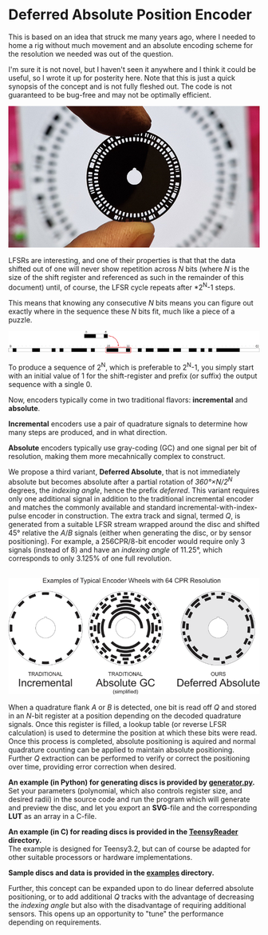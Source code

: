 Deferred Absolute Position Encoder
==================================

This is based on an idea that struck me many years ago, where I needed to home a rig without much movement and an absolute encoding scheme for the resolution we needed was out of the question.  

I'm sure it is not novel, but I haven't seen it anywhere and I think it could be useful, so I wrote it up for posterity here.
Note that this is just a quick synopsis of the concept and is not fully fleshed out.
The code is not guaranteed to be bug-free and may not be optimally efficient.

![First Produced Disc](./media/first_encoder.jpg?raw=true "First Produced Disc")

LFSRs are interesting, and one of their properties is that that the data shifted out of one will never show repetition across *N* bits (where *N* is the size of the shift register and referenced as such in the remainder of this document) until, of course, the LFSR cycle repeats after *2<sup>N</sup>-1 steps.

This means that knowing any consecutive *N* bits means you can figure out exactly where in the sequence these *N* bits fit, much like a piece of a puzzle.

![6-Bit LFSR Puzzle](./media/puzzle.png?raw=true "6-Bit LFSR Puzzle")

To produce a sequence of 2<sup>N</sup>, which is preferable to 2<sup>N</sup>-1, you simply start with an initial value of 1 for the shift-register and prefix (or suffix) the output sequence with a single 0.

Now, encoders typically come in two traditional flavors: **incremental** and **absolute**.  

**Incremental** encoders use a pair of quadrature signals to determine how many steps are produced, and in what direction.  

**Absolute** encoders typically use gray-coding (GC) and one signal per bit of resolution, making them more mecahnically complex to construct.  

We propose a third variant, **Deferred Absolute**, that is not immediately absolute but becomes absolute after a partial rotation of *360°×N/2<sup>N</sup>* degrees, the *indexing angle*, hence the prefix *deferred*.
This variant requires only one additional signal in addition to the traditional incremental encoder and matches the commonly available and standard incremental-with-index-pulse encoder in construction.
The extra track and signal, termed *Q*, is generated from a suitable LFSR stream wrapped around the disc and shifted 45° relative the *A*/*B* signals (either when generating the disc, or by sensor positioning).
For example, a 256CPR/8-bit encoder would require only 3 signals (instead of 8) and have an *indexing angle* of 11.25°, which corresponds to only 3.125% of one full revolution.  
   

![6-Bit/64-CPR Disc Variants](./media/variants.png?raw=true "6-Bit/64-CPR Disc Variants")

When a quadrature flank *A* or *B* is detected, one bit is read off *Q* and stored in an *N*-bit register at a position depending on the decoded quadrature signals.
Once this register is filled, a lookup table (or reverse LFSR calculation) is used to determine the position at which these bits were read.
Once this process is completed, absolute positioning is aquired and normal quadrature counting can be applied to maintain absolute positioning.
Further *Q* extraction can be performed to verify or correct the positioning over time, providing error correction when desired.

**An example (in Python) for generating discs is provided by [generator.py](./generator.py).**  
Set your parameters (polynomial, which also controls register size, and desired radii) in the source code and run the program which will generate and preview the disc, and let you export an **SVG**-file and the corresponding **LUT** as an array in a C-file.  
  
**An example (in C) for reading discs is provided in the [TeensyReader](./TeensyReader/) directory.**  
The example is designed for Teensy3.2, but can of course be adapted for other suitable processors or hardware implementations.  

**Sample discs and data is provided in the [examples](./examples/) directory.**  

Further, this concept can be expanded upon to do linear deferred absolute positioning, or to add additional *Q* tracks with the advantage of decreasing the *indexing angle* but also with the disadvantage of requiring additional sensors.
This opens up an opportunity to "tune" the performance depending on requirements.  
